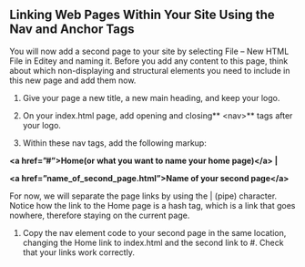 ## Linking Web Pages Within Your Site Using the Nav and Anchor Tags

You will now add a second page to your site by selecting File – New HTML File in Editey and naming it. Before you add any content to this page, think about which non-displaying and structural elements you need to include in this new page and add them now.

1. Give your page a new title, a new main heading, and keep your logo.

2. On your index.html page, add opening and closing** &lt;nav&gt;** tags after your logo.

3. Within these nav tags, add the following markup:

**&lt;a href=”\#”&gt;Home\(or what you want to name your home page\)&lt;/a&gt; \|**

**&lt;a href=”name\_of\_second\_page.html”&gt;Name of your second page&lt;/a&gt;**

For now, we will separate the page links by using the \| \(pipe\) character. Notice how the link to the Home page is a hash tag, which is a link that goes nowhere, therefore staying on the current page.

1. Copy the nav element code to your second page in the same location, changing the Home link to index.html and the second link to \#. Check that your links work correctly.



